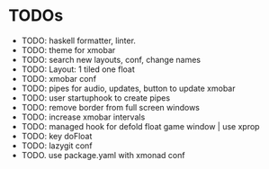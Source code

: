 # TODOs

* TODO: haskell formatter, linter.
* TODO: theme for xmobar
* TODO: search new layouts, conf, change names
* TODO: Layout: 1 tiled one float
* TODO: xmobar conf
* TODO: pipes for audio, updates, button to update xmobar
* TODO: user startuphook to create pipes
* TODO: remove border from full screen windows
* TODO: increase xmobar intervals
* TODO: managed hook for defold float game window | use xprop
* TODO: key doFloat
* TODO: lazygit conf
* TODO. use package.yaml with xmonad conf
